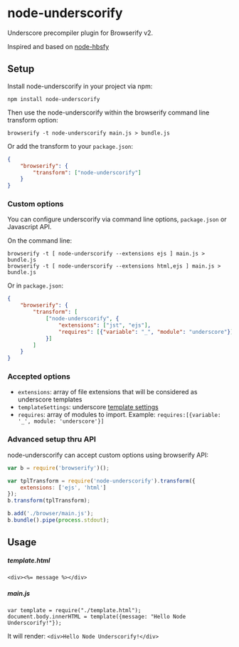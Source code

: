 # node-underscorify

Underscore precompiler plugin for Browserify v2.

Inspired and based on [node-hbsfy](https://github.com/epeli/node-hbsfy)

## Setup

Install node-underscorify in your project via npm:

`npm install node-underscorify`

Then use the node-underscorify within the browserify command line transform option:

`browserify -t node-underscorify main.js > bundle.js`

Or add the transform to your `package.json`:

```json
{
    "browserify": {
        "transform": ["node-underscorify"]
    }
}
```

### Custom options

You can configure underscorify via command line options, `package.json` or Javascript API.

On the command line:

```
browserify -t [ node-underscorify --extensions ejs ] main.js > bundle.js
browserify -t [ node-underscorify --extensions html,ejs ] main.js > bundle.js
```

Or in `package.json`:

```json
{
    "browserify": {
        "transform": [
            ["node-underscorify", {
                "extensions": ["jst", "ejs"],
                "requires": [{"variable": "_", "module": "underscore"}]
            }]
        ]
    }
}
```

### Accepted options

- `extensions`: array of file extensions that will be considered as underscore
templates
- `templateSettings`: underscore [template settings](http://underscorejs.org/#template)
- `requires`: array of modules to import. Example: `requires:[{variable: '_', module: 'underscore'}]`

### Advanced setup thru API

node-underscorify can accept custom options using browserify API:

```js
var b = require('browserify')();

var tplTransform = require('node-underscorify').transform({
    extensions: ['ejs', 'html']
});
b.transform(tplTransform);

b.add('./browser/main.js');
b.bundle().pipe(process.stdout);
```

## Usage

##### template.html
```
<div><%= message %></div>
```

##### main.js
```
var template = require("./template.html");
document.body.innerHTML = template({message: "Hello Node Underscorify!"});
```

It will render: `<div>Hello Node Underscorify!</div>`
